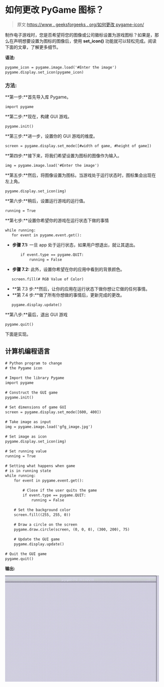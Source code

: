# 如何更改 PyGame 图标？

> 原文:[https://www . geeksforgeeks . org/如何更改 pygame-icon/](https://www.geeksforgeeks.org/how-to-change-the-pygame-icon/)

制作电子游戏时，您是否希望将您的图像或公司徽标设置为游戏图标？如果是，那么在声明想要设置为图标的图像后，使用 **set_icon()** 功能就可以轻松完成。阅读下面的文章，了解更多细节。

**语法:**

```
pygame_icon = pygame.image.load('#Enter the image')
pygame.display.set_icon(pygame_icon)
```

### 方法:

**第一步:**首先导入库 Pygame。

```
import pygame
```

**第二步:**现在，构建 GUI 游戏。

```
pygame.init()
```

**第三步:**进一步，设置你的 GUI 游戏的维度。

```
screen = pygame.display.set_mode([#width of game, #height of game])
```

**第四步:**接下来，将我们希望设置为图标的图像作为输入。

```
img = pygame.image.load('#Enter the image')
```

**第五步:**然后，将图像设置为图标。当游戏处于运行状态时，图标集会出现在左上角。

```
pygame.display.set_icon(img)
```

**第六步:**稍后，设置运行游戏的运行值。

```
running = True
```

**第七步:**设置你希望你的游戏在运行状态下做的事情

```
while running:
   for event in pygame.event.get():
```

*   **步骤 7.1:** 一旦 app 处于运行状态，如果用户想退出，就让其退出。

```
       if event.type == pygame.QUIT:
           running = False
```

*   **步骤 7.2:** 此外，设置你希望在你的应用中看到的背景颜色。

```
   screen.fill(# RGB Value of Color)
```

*   **第 7.3 步:**然后，让你的应用在运行状态下做你想让它做的任何事情。
*   **第 7.4 步:**做了所有你想做的事情后，更新完成的更改。

```
   pygame.display.update()
```

**第八步:**最后，退出 GUI 游戏

```
pygame.quit()
```

下面是实现。

## 计算机编程语言

```
# Python program to change 
# the Pygame icon

# Import the library Pygame
import pygame

# Construct the GUI game
pygame.init()

# Set dimensions of game GUI
screen = pygame.display.set_mode([600, 400])

# Take image as input
img = pygame.image.load('gfg_image.jpg')

# Set image as icon
pygame.display.set_icon(img)

# Set running value
running = True

# Setting what happens when game 
# is in running state
while running:
    for event in pygame.event.get():

        # Close if the user quits the game
        if event.type == pygame.QUIT:
            running = False

    # Set the background color
    screen.fill((255, 255, 0))

    # Draw a circle on the screen
    pygame.draw.circle(screen, (0, 0, 0), (300, 200), 75)

    # Update the GUI game
    pygame.display.update()

# Quit the GUI game
pygame.quit()
```

**输出:**

![](img/8cb9b64aed2b89a357dcceb1fb05f613.png)